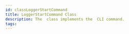 ```yaml
---
id: classLoggerStartCommand
title: LoggerStartCommand Class
description: The  class implements the  CLI command.
tags:
---
```

